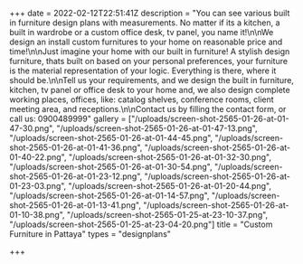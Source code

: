 +++
date = 2022-02-12T22:51:41Z
description = "You can see various built in furniture design plans with measurements. No matter if its a kitchen, a built in wardrobe or a custom office desk, tv panel, you name it!\n\nWe design an install custom furnitures to your home on reasonable price and time!\n\nJust imagine your home with our built in furniture! A stylish design furniture, thats built on based on your personal preferences, your furniture is the material representation of your logic. Everything is there, where it should be.\n\nTell us your requirements, and we design the built in furniture, kitchen, tv panel or office desk to your home and, we also design complete working places, offices, like: catalog shelves, conference rooms, client meeting area, and receptions.\n\nContact us by filling the contact form, or call us: 0900489999"
gallery = ["/uploads/screen-shot-2565-01-26-at-01-47-30.png", "/uploads/screen-shot-2565-01-26-at-01-47-13.png", "/uploads/screen-shot-2565-01-26-at-01-44-45.png", "/uploads/screen-shot-2565-01-26-at-01-41-36.png", "/uploads/screen-shot-2565-01-26-at-01-40-22.png", "/uploads/screen-shot-2565-01-26-at-01-32-30.png", "/uploads/screen-shot-2565-01-26-at-01-30-54.png", "/uploads/screen-shot-2565-01-26-at-01-23-12.png", "/uploads/screen-shot-2565-01-26-at-01-23-03.png", "/uploads/screen-shot-2565-01-26-at-01-20-44.png", "/uploads/screen-shot-2565-01-26-at-01-14-57.png", "/uploads/screen-shot-2565-01-26-at-01-13-41.png", "/uploads/screen-shot-2565-01-26-at-01-10-38.png", "/uploads/screen-shot-2565-01-25-at-23-10-37.png", "/uploads/screen-shot-2565-01-25-at-23-04-20.png"]
title = "Custom Furniture in Pattaya"
types = "designplans"

+++
